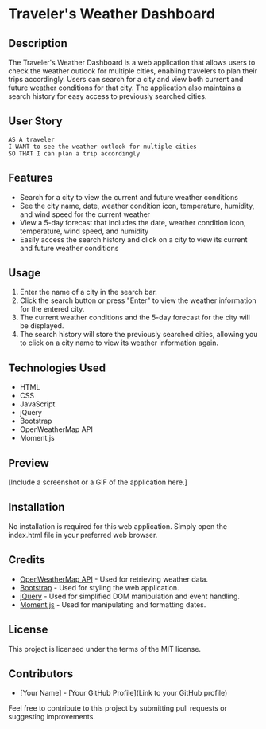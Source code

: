 # Traveler's Weather Dashboard

## Description

The Traveler's Weather Dashboard is a web application that allows users to check the weather outlook for multiple cities, enabling travelers to plan their trips accordingly. Users can search for a city and view both current and future weather conditions for that city. The application also maintains a search history for easy access to previously searched cities.

## User Story

```
AS A traveler
I WANT to see the weather outlook for multiple cities
SO THAT I can plan a trip accordingly
```

## Features

- Search for a city to view the current and future weather conditions
- See the city name, date, weather condition icon, temperature, humidity, and wind speed for the current weather
- View a 5-day forecast that includes the date, weather condition icon, temperature, wind speed, and humidity
- Easily access the search history and click on a city to view its current and future weather conditions

## Usage

1. Enter the name of a city in the search bar.
2. Click the search button or press "Enter" to view the weather information for the entered city.
3. The current weather conditions and the 5-day forecast for the city will be displayed.
4. The search history will store the previously searched cities, allowing you to click on a city name to view its weather information again.

## Technologies Used

- HTML
- CSS
- JavaScript
- jQuery
- Bootstrap
- OpenWeatherMap API
- Moment.js

## Preview

[Include a screenshot or a GIF of the application here.]

## Installation

No installation is required for this web application. Simply open the index.html file in your preferred web browser.

## Credits

- [OpenWeatherMap API](https://openweathermap.org/api) - Used for retrieving weather data.
- [Bootstrap](https://getbootstrap.com/) - Used for styling the web application.
- [jQuery](https://jquery.com/) - Used for simplified DOM manipulation and event handling.
- [Moment.js](https://momentjs.com/) - Used for manipulating and formatting dates.

## License

This project is licensed under the terms of the MIT license.

## Contributors

- [Your Name] - [Your GitHub Profile](Link to your GitHub profile)

Feel free to contribute to this project by submitting pull requests or suggesting improvements.
